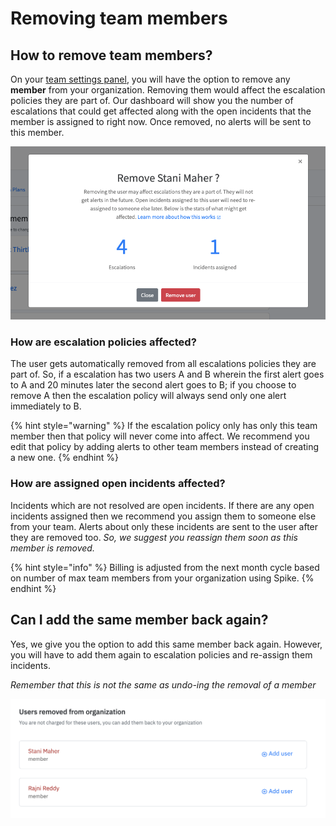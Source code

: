 # Removing team members

## How to remove team members?

On your [team settings panel](https://app.spike.sh/settings/team), you will have the option to remove any **member** from your organization. Removing them would affect the escalation policies they are part of. Our dashboard will show you the number of escalations that could get affected along with the open incidents that the member is assigned to right now. Once removed, no alerts will be sent to this member.

![A snapshot of escalations and current incidents assigned that might get affected](../.gitbook/assets/image%20%2820%29.png)

### How are escalation policies affected?

The user gets automatically removed from all escalations policies they are part of. So, if a escalation has two users A and B wherein the first alert goes to A and 20 minutes later the second alert goes to B; if you choose to remove A then the escalation policy will always send only one alert immediately to B.

{% hint style="warning" %}
If the escalation policy only has only this team member then that policy will never come into affect. We recommend you edit that policy by adding alerts to other team members instead of creating a new one.
{% endhint %}

### How are assigned open incidents affected?

Incidents which are not resolved are open incidents. If there are any open incidents assigned then we recommend you assign them to someone else from your team. Alerts about only these incidents are sent to the user after they are removed too. _So, we suggest you reassign them soon as this member is removed._

{% hint style="info" %}
Billing is adjusted from the next month cycle based on number of max team members from your organization using Spike.
{% endhint %}

## Can I add the same member back again?

Yes, we give you the option to add this same member back again. However, you will have to add them again to escalation policies and re-assign them incidents.

_Remember that this is not the same as undo-ing the removal of a member_

![Add removed team members](../.gitbook/assets/screenshot-2020-09-25-at-12.54.15-pm.png)





